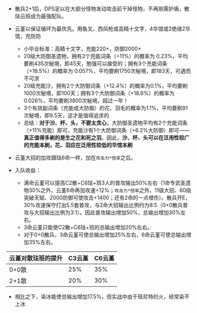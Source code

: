 - 散兵2+1后，DPS足以在大部分怪物发动攻击前干掉怪物，不再刚需护盾，散珐云班成为最强配队。
- 云堇以保证循环为最优先。用鱼叉、西风枪或高精十文字，4华馆或2绝缘2华馆，充防防
  - 小毕业标准：高精十文字，充能220+，防御2000+
  - 20级大防御圣遗物，拥有2个充能词条（+11%）的概率为 0.23%，平均要刷435次秘境，即45天，勉强可以接受的；拥有3个充能词条（+16.5%）的概率为 0.057%，平均要刷1750次秘境，即183天，可遇而不可求
  - 20级充能沙，拥有2个大防御词条（+12.4%）的概率为0.1%，平均要刷1000次秘境，即100天；拥有3个大防御词条（+18.6%）的概率为0.026%，平均要刷3800次秘境，超过一年！
  - 3个有效副词条（充能或大防御）的花、羽毛的概率为1.1%，平均要刷91次秘境，即9.5天，这才是值得追求的
  - 总结：**对于沙、杯、头，不要太贪心**，大防御圣遗物平均有2个充能词条（+11%充能）即可，充能沙有1个大防御词条（+6.2%大防御）即可——**真正值得多刷的是生之花和死之羽**。因此，**沙、杯、头可以在泛用性较广的充能本刷，花、羽应在泛用性较低的华馆本刷**

- 云堇大招的加攻跟珐6命一样，加在`攻击力*倍率`之后。
- 入队收益：
  - 满命云堇可以提高C2散+C6珐+班3人的普攻输出50%左右（1命专武圣遗物30%之外，云堇6命再加攻速+12%；`攻击力*倍率`之外，11级大招、60级突破天赋、2000防御可使攻击+1400；还有2命的一点增伤）。散兵开E，30%攻速保守打出5.5套普攻，与2命大招输出比例约为8:5（0+0散兵普攻与大招输出比例为3:1）。因此普攻输出增加50%，总输出增加30%左右。
  - 3命云堇只能使C2散+C6珐+班的总输出增加20%左右。
  - 对于0+0散兵，3命云堇可使总输出增加25%左右，6命云堇可使总输出增加35%左右。


| 云堇对散珐班的提升 | C3云堇 | C6云堇 |
| ------------------ | ------ | ------ |
| 0+0散              | 25%    | 35%    |
| 2+1散              | 20%    | 30%    |

- 相比之下，染冰能使总输出增加17.5%，但实战中由于班尼特的火，经常染不上冰
